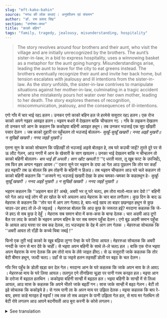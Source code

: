```yaml
---
slug: "mft-kako-bahin"
source: "मगध की लोक कथाएं : अनुशाीलन एवं संचयन"
author: "डॉ. राम प्रसाद सिंह"
section: "वर्णाश्रम-कथा"
title: "काको बहिन"
tags: "family, tragedy, jealousy, misunderstanding, hospitality"
---
```

<blockquote>
The story revolves around four brothers and their aunt, who visit the village and are initially unrecognized by the brothers. The aunt’s sister-in-law, in a bid to express hospitality, uses a winnowing basket as a metaphor for the aunt going hungry. Misunderstandings arise, leading the aunt to leave for the city to eat greens instead. The brothers eventually recognize their aunt and invite her back home, but tension escalates with jealousy and ill intentions from the sister-in-law. As the story unfolds, the sister-in-law contrives to manipulate situations against her mother-in-law, culminating in a tragic accident where she mistakenly pours hot water over her own mother, leading to her death. The story explores themes of recognition, miscommunication, jealousy, and the consequences of ill-intentions.
</blockquote>

एगो गाँव में चार भाई रहऽ हलन। उनकर एगो काको बहिन हल जे हरमेसे ससुरार रहऽ हलन। एक रोज काको अपने नइहर आवइत हलन। भइवन बधारे में देखलन बाकि चीन्हलन नऽ । गाँव के लइकन देखलन तो उनकर घरे आन के कहलन कि ककोइया बहिनी आवइत हथुन। तब उनकर भउजाई एक सूप खँखरी पसार देलन । जब काको दुहारी पर पहुँचलन तो भउजाई बोललन- 
*सुखूँ-सुखूँ खखरी। ननद अइहें भुखरी॥* 
*न सुखिहें खखरी। ननद जइहें भुखरी॥* 

एतना सुन के काको सोचलन कि पहिलहीं तो भउजाई अइसे बोलइत हे, तब घरे कउची जाईं? तुरते दूरे पर से ऊ लौट गेलन, आउ नगरी में आन के खेसारी के साग खयलन। उनका भाई देखलन बाकि न चीन्हलन तो काको बहिनी बोललन- 
*बाप भाई हीं अयली। साग खोंट खयली !!*
''ए धरती माता, तू खूब फाट के उपजिहँऽ, तब फिर हम अप्पन नइहर आयम।'’ एकरा सुने पर भइवन के दया आ गेल आउ पूछलन कि तोर घर कहाँ हउ मइयाँ?   तब ऊ बोलल कि हम तोहनी के बहिनी न हिअउ। तब भइवन चीन्हलन आउ घरे चले कहलन तो काको बहिनी कहलन कि ''अजवने नऽ भउजाई खखरी देखा के हाथ चमका-चमका के कहलथुन हे- 
*सुखूँ-सुखूँ खखरी । ननद अइहें भुखरी ॥*
*न सुखिहें खखरी । ननद जइहें भुखरी ॥*

भइवन कहलन कि ''अइसन बात हे? अच्छे, अबरी भर तू घरे चलऽ, हम तोरा मालो-माल कर देवो !'' बहिनी घरे गेल आउ भाई लोग भी हर खोल के घरे अयलन आउ मेहरारू के चार बात लगौलन। कुछ दिन के बाद ऊ मेहरारू से कहलन कि ''तोर घर में आग लग गेलवऽ हे, बाप-भाई खाय ला बाहर छछनइत हथुन से कुछ चाउर-उर हवऽ तो ले-ले जइअई । मेहररुआ बोलल कि आउ कुछ के जरूरत हई? मरदाना कहलक कि जे-जे हवऽ से सब कुछ दे देहूँ । मेहरारू सब समान बोरा में कस-कस के बान्ह देलक। चार अदमी आउ दूगो बैल पर लाद के काको के भइवन अप्पन बहिन के घर सब समान पहुँचा देलन। एगो बूढ़ अदमी समान पहुँचा के आयल आउ घरवा पर सब कह देलक, तऽ भउजइया के देह में आग लग गेलक । मेहररुआ सोचलक कि ''अबरी आवत तो राँड़ी के कच्चे चिबा जबई !'' 

फिनो एक तुरी भाई काको के खूब बढ़िया लुग्गा पेन्हा के घरे लिया आयल। मेहररुआ सोचलक कि अबरी ननदी के जान से मार देवे के चाहीं। से भइवा अपन बहिनी के साथे ले-ले चलऽ हल । बाकि एक रोज भइवा अपन मेहरारू के मना देलक कि हम तोरो माय के लेवे जाइत हीवऽ। से ऊ ससुरारी जाके कहलक कि तोर बेटी बीमार हथुन, जल्दी चलऽ। उहाँ से ऊ जइसे हलन तइसहीं डोली पर बइठ के चल देलन। 

गाँव भिर पहुँच के डोली खड़ा कर देल गेल। मरदाना आन के घरे कहलक कि जाके अपन माय के ले आवऽ । मेहररुआ माय के घरे लिया आयल। तलगुल एने तीनछिया चूल्हा पर पानी गरम करइत हल। मइया आन के दरोजा में बइठल हलथिन । ककोइया बहिनी सान्ही में बइठल हल। भइवा बहिनी के सान्ही में से लिआ आयल, आउ सास के कहलक कि अपने भीतरे जाके बइठीं गन। सास जाके सान्ही में बइठ गेलन। बेटी तो इहे सोचलक कि ककोइये हे। से गरम पानी ला के अपन माय पर उझिल देलक। मइया कहलक कि बाप रे-बाप, हमरा काहे मारइत हें मइयाँ ! तब तक तो सब अदहन के पानी उझिला गेल हल, से माय मर गेलथिन तो बेटी रोवे लगलन आउ आपने बदनीयती आउ बुरा करनी के कोसे लगलन। 

<details>
<summary>See translation</summary>

In a village, there lived four brothers. They had an aunt who was always in her in-laws' house. One day, the aunt visited her maternal home. The brothers saw her but did not recognize her. When they noticed the village children, they went to her house and said that their aunt was visiting. Then their sister-in-law spread a winnowing basket. When the aunt reached the courtyard, the sister-in-law said:
 
*Dry and dry winnowing basket. The sister-in-law is coming hungry.*
 
*Not dry winnowing basket. The sister-in-law is going hungry.*

Hearing this, the aunt thought that the sister-in-law was always speaking like this, so why should she go home? Immediately, she turned back from a distance and ate khesari saag (a type of green vegetable) in the city instead. Her brothers saw her but did not recognize her, so the aunt's sister-in-law said:
 
*Father, brother, she has come! Having eaten greens!!*

"O Mother Earth, may you produce well, and then we will come to our maternal home." Upon hearing this, the brothers felt pity and asked, "Where is your home, dear?" Then she said that she wasn't your sister. The brothers recognized her and went home to tell their aunt, who said, "Just the other day, sister-in-law showed the winnowing basket and was saying with hands waving that: 

*Dry and dry winnowing basket. The sister-in-law is coming hungry.*
 
*Not dry winnowing basket. The sister-in-law is going hungry.*

The brothers said, "Is that so? Alright, now you come home; we will make you prosperous!" The sister-in-law went home, and the brothers also opened the latch and entered the house, setting things in order. A few days later, they told the lady, "A fire has broken out at your house, and your father and brothers are scraping the walls outside, so if there's any rice or anything there, take it along." The lady replied, "What more do we need?" The man said, "Whatever is there, I will give everything." The lady tied all the goods tightly in a sack. The four men and two bullocks loaded everything and delivered it to the aunt’s brothers' home. An elderly man brought the goods, and upon reaching the house, he announced everything, which caused the sister-in-law to be filled with rage. The lady thought, "Now this will surely burn the cooked meat!"

Then one of the brothers brought the aunt home dressed very well. The lady thought that now she had to kill her sister-in-law. So the brother took his sister along. However, one day the brother convinced his wife that he was going to take her mother. So she went to the in-laws' house and told them that their daughter was ill and they needed to hurry. As soon as she arrived, she sat in a palanquin and left. 

When they reached the village, they set down the palanquin. The men told each other to go and bring their mother. The lady brought her mother. Meanwhile, there was a three-legged stove on one side, heating water. The mother was sitting by the doorstep. The aunt was sitting in the kitchen. The brother brought his sister into the kitchen and told the mother-in-law to sit inside. The mother-in-law went and sat in the kitchen. The daughter thought this was the aunt. So, she took the hot water and poured it over her mother. The mother exclaimed, "Oh my God, why are you hurting me, dear?" By then, all the hot water had been poured, and the mother died, and the daughter began to weep and blamed herself for her ill intentions and wrongdoing.
</details>